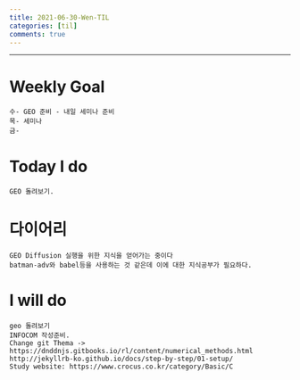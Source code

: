 ```yaml
---
title: 2021-06-30-Wen-TIL
categories: [til]
comments: true
---
```

-------------------------------------------------------------------------------

# Weekly Goal
```
수- GEO 준비 - 내일 세미나 준비
목- 세미나
금-
```

# Today I do
```
GEO 돌려보기. 
```

# 다이어리
```
GEO Diffusion 실행을 위한 지식을 얻어가는 중이다
batman-adv와 babel등을 사용하는 것 같은데 이에 대한 지식공부가 필요하다.
```

# I will do
```
geo 돌려보기
INFOCOM 작성준비.
Change git Thema -> https://dnddnjs.gitbooks.io/rl/content/numerical_methods.html
http://jekyllrb-ko.github.io/docs/step-by-step/01-setup/
Study website: https://www.crocus.co.kr/category/Basic/C
```


